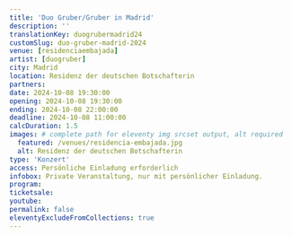 ```yaml
---
title: 'Duo Gruber/Gruber in Madrid'
description: ''
translationKey: duogrubermadrid24
customSlug: duo-gruber-madrid-2024
venue: [residenciaembajada]
artist: [duogruber]
city: Madrid
location: Residenz der deutschen Botschafterin
partners:
date: 2024-10-08 19:30:00
opening: 2024-10-08 19:30:00
ending: 2024-10-08 22:00:00
deadline: 2024-10-08 11:00:00
calcDuration: 1.5
images: # complete path for eleventy img srcset output, alt required
  featured: /venues/residencia-embajada.jpg
  alt: Residenz der deutschen Botschafterin
type: 'Konzert'
access: Persönliche Einladung erforderlich
infobox: Private Veranstaltung, nur mit persönlicher Einladung.
program:
ticketsale:
youtube:
permalink: false
eleventyExcludeFromCollections: true
---
```


